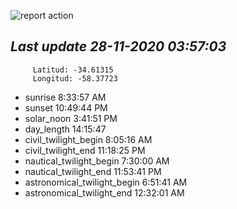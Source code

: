 ![report action](https://github.com/matiasz8/actions-for-reports/workflows/report%20action/badge.svg?branch=develop) 


## *****Last update 28-11-2020 03:57:03*****



		 Latitud: -34.61315
		 Longitud: -58.37723

 - sunrise 	 8:33:57 AM
 - sunset 	 10:49:44 PM
 - solar_noon 	 3:41:51 PM
 - day_length 	 14:15:47
 - civil_twilight_begin 	 8:05:16 AM
 - civil_twilight_end 	 11:18:25 PM
 - nautical_twilight_begin 	 7:30:00 AM
 - nautical_twilight_end 	 11:53:41 PM
 - astronomical_twilight_begin 	 6:51:41 AM
 - astronomical_twilight_end 	 12:32:01 AM

